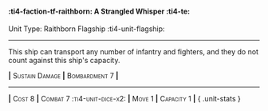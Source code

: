 #### :ti4-faction-tf-raithborn: **A Strangled Whisper** :ti4-te:

Unit Type: Raithborn Flagship :ti4-unit-flagship: 

---

This ship can transport any number of infantry and fighters, and they do not count against this ship's capacity.

__|__ <span style="font-variant:small-caps;">Sustain Damage</span> __|__ <span style="font-variant:small-caps;">Bombardment 7</span> __|__

---

__|__ <span style="font-variant:small-caps;">Cost 8</span> __|__ <span style="font-variant:small-caps;">Combat 7 :ti4-unit-dice-x2:</span> __|__ <span style="font-variant:small-caps;">Move 1</span> __|__ <span style="font-variant:small-caps;">Capacity 1</span> __|__
{ .unit-stats }
